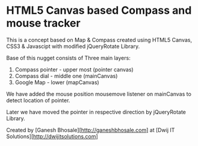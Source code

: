 # HTML5 Canvas based Compass and mouse tracker

This is a concept based on Map &amp; Compass created using HTML5 Canvas, CSS3 &amp; Javascipt with modified jQueryRotate Library.

Base of this nugget consists of Three main layers:

1.  Compass pointer - upper most (pointer canvas)
2.  Compass dial - middle one (mainCanvas)
3.  Google Map - lower (mapCanvas)

We have added the mouse position mousemove listener on mainCanvas to detect location of pointer.

Later we have moved the pointer in respective direction by jQueryRotate Library.

Created by [Ganesh Bhosale][http://ganeshbhosale.com] at [Dwij IT Solutions][http://dwijitsolutions.com]
